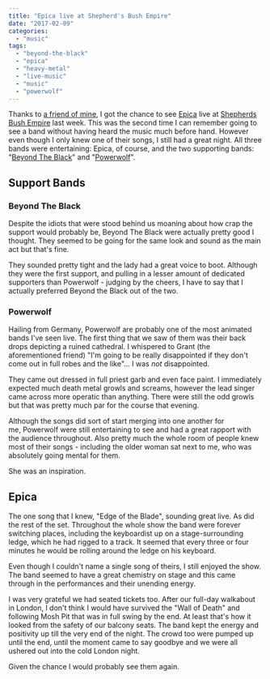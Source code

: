 ```yaml
---
title: "Epica live at Shepherd's Bush Empire"
date: "2017-02-09"
categories: 
  - "music"
tags: 
  - "beyond-the-black"
  - "epica"
  - "heavy-metal"
  - "live-music"
  - "music"
  - "powerwolf"
---
```


Thanks to [a friend of mine](http://www.g-james.co.uk/), I got the chance to see [Epica](http://www.epica.nl/) live at [Shepherds Bush Empire](https://www.academymusicgroup.com/o2shepherdsbushempire/) last week. This was the second time I can remember going to see a band without having heard the music much before hand. However even though I only knew one of their songs, I still had a great night. All three bands were entertaining: Epica, of course, and the two supporting bands: "[Beyond The Black](http://www.beyond-the-black.com/en/)" and "[Powerwolf](http://www.powerwolf.net/)".

## Support Bands

### Beyond The Black

Despite the idiots that were stood behind us moaning about how crap the support would probably be, Beyond The Black were actually pretty good I thought. They seemed to be going for the same look and sound as the main act but that's fine.

They sounded pretty tight and the lady had a great voice to boot. Although they were the first support, and pulling in a lesser amount of dedicated supporters than Powerwolf - judging by the cheers, I have to say that I actually preferred Beyond the Black out of the two.

### Powerwolf

Hailing from Germany, Powerwolf are probably one of the most animated bands I've seen live. The first thing that we saw of them was their back drops depicting a ruined cathedral. I whispered to Grant (the aforementioned friend) "I'm going to be really disappointed if they don't come out in full robes and the like"... I was _not_ disappointed.

They came out dressed in full priest garb and even face paint. I immediately expected much death metal growls and screams, however the lead singer came across more operatic than anything. There were still the odd growls but that was pretty much par for the course that evening.

Although the songs did sort of start merging into one another for me, Powerwolf were still entertaining to see and had a great rapport with the audience throughout. Also pretty much the whole room of people knew most of their songs - including the older woman sat next to me, who was absolutely going mental for them.

She was an inspiration.

## Epica

The one song that I knew, "Edge of the Blade", sounding great live. As did the rest of the set. Throughout the whole show the band were forever switching places, including the keyboardist up on a stage-surrounding ledge, which he had rigged to a track. It seemed that every three or four minutes he would be rolling around the ledge on his keyboard.

Even though I couldn't name a single song of theirs, I still enjoyed the show. The band seemed to have a great chemistry on stage and this came through in the performances and their unending energy.

I was very grateful we had seated tickets too. After our full-day walkabout in London, I don't think I would have survived the "Wall of Death" and following Mosh Pit that was in full swing by the end. At least that's how it looked from the safety of our balcony seats. The band kept the energy and positivity up till the very end of the night. The crowd too were pumped up until the end, until the moment came to say goodbye and we were all ushered out into the cold London night.

Given the chance I would probably see them again.
